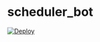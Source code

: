 # scheduler_bot
[![Deploy](https://www.herokucdn.com/deploy/button.svg)](https://heroku.com/deploy?template=https://github.com/Kylmakalle/scheduler_bot)
